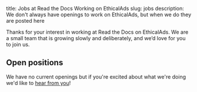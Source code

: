title: Jobs at Read the Docs Working on EthicalAds
slug: jobs
description: We don't always have openings to work on EthicalAds, but when we do they are posted here


Thanks for your interest in working at Read the Docs on EthicalAds.
We are a small team that is growing slowly and deliberately,
and we’d love for you to join us.

Open positions
--------------

We have no current openings but if you're excited about what we're doing
we'd like to [hear from you]({filename}/pages/contact.md)!

